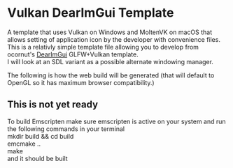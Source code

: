 # Vulkan DearImGui Template
A template that uses Vulkan on Windows and MoltenVK on macOS that allows setting of application icon by the developer with convenience files.  
This is a relativly simple template file allowing you to develop from ocornut's [DearImGui]([https://www.genome.gov/](https://github.com/ocornut/imgui)) GLFW+Vulkan template.  
I will look at an SDL variant as a possible alternate windowing manager.  



The following is how the web build will be generated (that will default to OpenGL so it has maximum browser compatibility.)
## This is not yet ready
 To build Emscripten make sure emscripten is active on your
 system and run the following commands in your terminal      
 mkdir build && cd build  
 emcmake ..  
 make  
and it should be built
